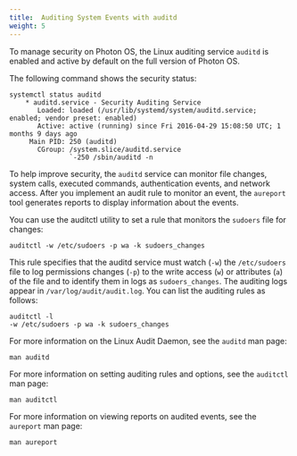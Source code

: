 ```yaml
---
title:  Auditing System Events with auditd
weight: 5
---
```


To manage security on Photon OS, the Linux auditing service `auditd` is enabled and active by default on the full version of Photon OS.

The following command shows the security status:
	
```
systemctl status auditd
	* auditd.service - Security Auditing Service
	   Loaded: loaded (/usr/lib/systemd/system/auditd.service; enabled; vendor preset: enabled)
	   Active: active (running) since Fri 2016-04-29 15:08:50 UTC; 1 months 9 days ago
	 Main PID: 250 (auditd)
	   CGroup: /system.slice/auditd.service
	           `-250 /sbin/auditd -n
```

To help improve security, the `auditd` service can monitor file changes, system calls, executed commands, authentication events, and network access. After you implement an audit rule to monitor an event, the `aureport` tool generates reports to display information about the events. 

You can use the auditctl utility to set a rule that monitors the `sudoers` file for changes:

	auditctl -w /etc/sudoers -p wa -k sudoers_changes

This rule specifies that the auditd service must watch (`-w`) the `/etc/sudoers` file to log permissions changes (`-p`) to the write access (`w`) or attributes (`a`) of the file and to identify them in logs as `sudoers_changes`. The auditing logs appear in `/var/log/audit/audit.log`. You can list the auditing rules as follows: 

	auditctl -l
	-w /etc/sudoers -p wa -k sudoers_changes

For more information on the Linux Audit Daemon, see the `auditd` man page: 

	man auditd

For more information on setting auditing rules and options, see the `auditctl` man page:

	man auditctl

For more information on viewing reports on audited events, see the `aureport` man page:

	man aureport